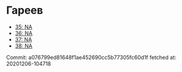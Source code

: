 # Гареев
- [35: NA](35.md)
- [36: NA](36.md)
- [37: NA](37.md)
- [38: NA](38.md)

Commit: a076799ed81648f1ae452690cc5b77305fc60d1f
 fetched at: 20201206-104718
